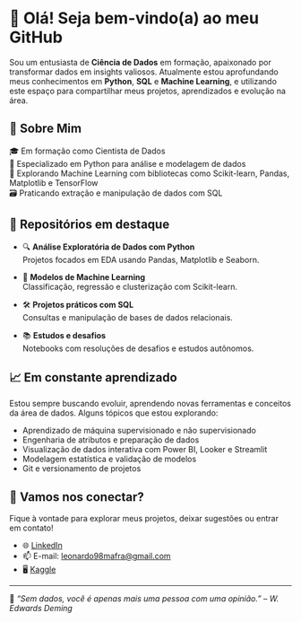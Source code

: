 # 👋 Olá! Seja bem-vindo(a) ao meu GitHub

Sou um entusiasta de **Ciência de Dados** em formação, apaixonado por transformar dados em insights valiosos. Atualmente estou aprofundando meus conhecimentos em **Python**, **SQL** e **Machine Learning**, e utilizando este espaço para compartilhar meus projetos, aprendizados e evolução na área.

## 🚀 Sobre Mim

🎓 Em formação como Cientista de Dados  
🐍 Especializado em Python para análise e modelagem de dados  
🧠 Explorando Machine Learning com bibliotecas como Scikit-learn, Pandas, Matplotlib e TensorFlow  
🗃️ Praticando extração e manipulação de dados com SQL  

## 📁 Repositórios em destaque

- 🔍 **Análise Exploratória de Dados com Python**  
  Projetos focados em EDA usando Pandas, Matplotlib e Seaborn.

- 🤖 **Modelos de Machine Learning**  
  Classificação, regressão e clusterização com Scikit-learn.

- 🛠️ **Projetos práticos com SQL**  
  Consultas e manipulação de bases de dados relacionais.

- 📚 **Estudos e desafios**  
  Notebooks com resoluções de desafios e estudos autônomos.

## 📈 Em constante aprendizado

Estou sempre buscando evoluir, aprendendo novas ferramentas e conceitos da área de dados. Alguns tópicos que estou explorando:

- Aprendizado de máquina supervisionado e não supervisionado  
- Engenharia de atributos e preparação de dados  
- Visualização de dados interativa com Power BI, Looker e Streamlit
- Modelagem estatística e validação de modelos  
- Git e versionamento de projetos

## 💼 Vamos nos conectar?

Fique à vontade para explorar meus projetos, deixar sugestões ou entrar em contato!

- 🌐 [LinkedIn](https://www.linkedin.com/in/leonardo-mafra-128a8b140/)
- 📫 E-mail: leonardo98mafra@gmail.com
- 🖥️ [Kaggle](https://www.kaggle.com/leonardomafra)

---

🧠 *“Sem dados, você é apenas mais uma pessoa com uma opinião.” – W. Edwards Deming*
